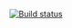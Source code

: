 [![Build status](https://ci.appveyor.com/api/projects/status/wgkbfyn8ph52d8e8?svg=true)](https://ci.appveyor.com/project/AndreyPlatonov/au-2-1)
